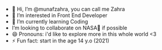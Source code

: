 - 👋 Hi, I’m @munafzahra, you can call me Zahra
- 👀 I’m interested in Front End Developer
- 🌱 I’m currently learning Coding
- I’m looking to collaborate on NASA💞️ if possible
- 😄 Pronouns: i'd like to explore more in this whole world <3
- ⚡ Fun fact: start in the age 14 y.o (2021)

<!---
munafzahra/munafzahra is a ✨ special ✨ repository because its `README.md` (this file) appears on your GitHub profile.
You can click the Preview link to take a look at your changes.
--->

